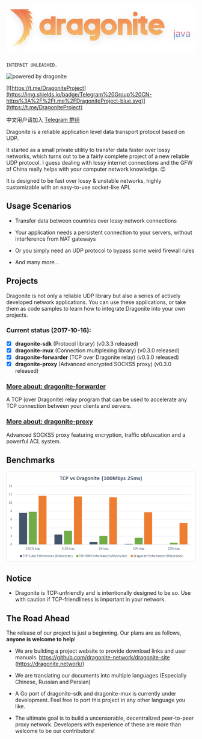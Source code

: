 # ![dragonite-java](assets/TextLogo.png)

    INTERNET UNLEASHED.

![powered by dragonite](https://img.shields.io/badge/powered%20by-dragonite-yellow.svg)

[![https://t.me/DragoniteProject](https://img.shields.io/badge/Telegram%20Group%20CN-https%3A%2F%2Ft.me%2FDragoniteProject-blue.svg)](https://t.me/DragoniteProject)

中文用户请加入 [Telegram 群组](https://t.me/DragoniteProject)

Dragonite is a reliable application level data transport protocol based on UDP.

It started as a small private utility to transfer data faster over lossy networks, which turns out to be a fairly complete project of a new reliable UDP protocol. I guess dealing with lossy internet connections and the GFW of China really helps with your computer network knowledge. :wink:

It is designed to be fast over lossy & unstable networks, highly customizable with an easy-to-use socket-like API.

## Usage Scenarios

- Transfer data between countries over lossy network connections

- Your application needs a persistent connection to your servers, without interference from NAT gateways

- Or you simply need an UDP protocol to bypass some weird firewall rules

- And many more...

## Projects

Dragonite is not only a reliable UDP library but also a series of actively developed network applications. You can use these applications, or take them as code samples to learn how to integrate Dragonite into your own projects.

### Current status (2017-10-16):
- [x] **dragonite-sdk** (Protocol library) (v0.3.3 released)
- [x] **dragonite-mux** (Connection multiplexing library) (v0.3.0 released)
- [x] **dragonite-forwarder** (TCP over Dragonite relay) (v0.3.0 released)
- [x] **dragonite-proxy** (Advanced encrypted SOCKS5 proxy) (v0.3.0 released)

### [More about: dragonite-forwarder](dragonite-forwarder/README.md)

A TCP (over Dragonite) relay program that can be used to accelerate any TCP connection between your clients and servers.

### [More about: dragonite-proxy](dragonite-proxy/README.md)

Advanced SOCKS5 proxy featuring encryption, traffic obfuscation and a powerful ACL system.

## Benchmarks

![TCP vs Dragonite](benchmarks/TCPvsDragonite.png)

## Notice

- Dragonite is TCP-unfriendly and is intentionally designed to be so. Use with caution if TCP-friendliness is important in your network.

## The Road Ahead

The release of our project is just a beginning. Our plans are as follows, **anyone is welcome to help**!

- We are building a project website to provide download links and user manuals. https://github.com/dragonite-network/dragonite-site (https://dragonite.network/)

- We are translating our documents into multiple languages (Especially Chinese, Russian and Persian)

- A Go port of dragonite-sdk and dragonite-mux is currently under development. Feel free to port this project in any other language you like.

- The ultimate goal is to build a uncensorable, decentralized peer-to-peer proxy network. Developers with experience of these are more than welcome to be our contributors!
